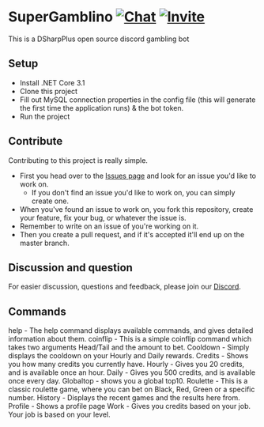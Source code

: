 # SuperGamblino [![Chat](https://img.shields.io/badge/chat-on%20discord-7289da.svg)](https://discord.gg/fG3FJDW) [![Invite](https://img.shields.io/badge/invite-bot%20discord-7289da.svg)](https://discordapp.com/oauth2/authorize?client_id=688160933574475800&scope=bot&permissions=8)
This is a DSharpPlus open source discord gambling bot

## Setup
- Install .NET Core 3.1
- Clone this project
- Fill out MySQL connection properties in the config file (this will generate the first time the application runs) & the bot token.
- Run the project

## Contribute
Contributing to this project is really simple. 
- First you head over to the [Issues page]( https://github.com/Emil8250/SuperGamblino/issues "Issues") and look for an issue you'd like to work on.
  - If you don't find an issue you'd like to work on, you can simply create one.
 - When you've found an issue to work on, you fork this repository, create your feature, fix your bug, or whatever the issue is. 
 - Remember to write on an issue of you're working on it.
 - Then you create a pull request, and if it's accepted it'll end up on the master branch.
 
 ## Discussion and question
 For easier discussion, questions and feedback, please join our [Discord](https://discord.gg/fG3FJDW "SuperGamblino Discord").

## Commands
help - The help command displays available commands, and gives detailed information about them.
coinflip - This is a simple coinflip command which takes two arguments Head/Tail and the amount to bet.
Cooldown - Simply displays the cooldown on your Hourly and Daily rewards.
Credits - Shows you how many credits you currently have.
Hourly - Gives you 20 credits, and is available once an hour.
Daily - Gives you 500 credits, and is available once every day.
Globaltop - shows you a global top10.
Roulette - This is a classic roulette game, where you can bet on Black, Red, Green or a specific number.
History - Displays the recent games and the results here from.
Profile - Shows a profile page
Work - Gives you credits based on your job. Your job is based on your level.
